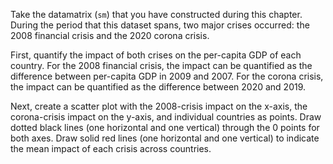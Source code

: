 Take the datamatrix (`sm`) that you have constructed during this chapter. During the period that this dataset spans, two major crises occurred: the 2008 financial crisis and the 2020 corona crisis.

First, quantify the impact of both crises on the per-capita GDP of each country. For the 2008 financial crisis, the impact can be quantified as the difference between per-capita GDP in 2009 and 2007. For the corona crisis, the impact can be quantified as the difference between 2020 and 2019.

Next, create a scatter plot with the 2008-crisis impact on the x-axis, the corona-crisis impact on the y-axis, and individual countries as points. Draw dotted black lines (one horizontal and one vertical) through the 0 points for both axes. Draw solid red lines (one horizontal and one vertical) to indicate the mean impact of each crisis across countries.
